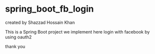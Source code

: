 # spring_boot_fb_login

created by Shazzad Hossain Khan

This is a Spring Boot project
we implement here login with facebook by using oauth2

thank you
